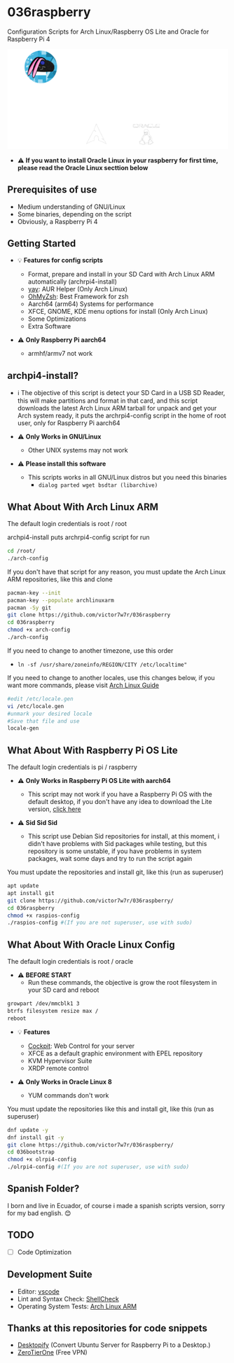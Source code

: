 # 036raspberry

Configuration Scripts for Arch Linux/Raspberry OS Lite and Oracle for Raspberry Pi 4

![Alt text](brandwhite.png?raw=true "Title")

- :warning: **If you want to install Oracle Linux in your raspberry for first time, please read the Oracle Linux secttion below**

## Prerequisites of use

- Medium understanding of GNU/Linux
- Some binaries, depending on the script
- Obviously, a Raspberry Pi 4

## Getting Started

- :bulb: **Features for config scripts**
  - Format, prepare and install in your SD Card with Arch Linux ARM automatically (archrpi4-install)
  - [yay](https://github.com/Jguer/yay): AUR Helper (Only Arch Linux)
  - [OhMyZsh](https://ohmyz.sh/): Best Framework for zsh
  - Aarch64 (arm64) Systems for performance
  - XFCE, GNOME, KDE menu options for install (Only Arch Linux)
  - Some Optimizations
  - Extra Software

- :warning: **Only Raspberry Pi aarch64**
  - armhf/armv7 not work

## archpi4-install?

- :information_source: The objective of this script is detect your SD Card in a USB SD Reader, this will make partitions and format in that card, and this script downloads the latest Arch Linux ARM tarball for unpack and get your Arch system ready, it puts the archrpi4-config script in the home of root user, only for Raspberry Pi aarch64

- :warning: **Only Works in GNU/Linux**

  - Other UNIX systems may not work

- :warning: **Please install this software**

  - This scripts works in all GNU/Linux distros but you need this binaries
    - `dialog parted wget bsdtar (libarchive)`

## What About With Arch Linux ARM

The default login credentials is root / root

archpi4-install puts archrpi4-config script for run

```bash
cd /root/
./arch-config
```

If you don't have that script for any reason, you must update the Arch Linux ARM repositories, like this and clone

```bash
pacman-key --init
pacman-key --populate archlinuxarm
pacman -Sy git
git clone https://github.com/victor7w7r/036raspberry
cd 036raspberry
chmod +x arch-config
./arch-config
```

If you need to change to another timezone, use this order

- `ln -sf /usr/share/zoneinfo/REGION/CITY /etc/localtime"`

If you need to change to another locales, use this changes below, if you want more commands, please visit [Arch Linux Guide](https://wiki.archlinux.org/title/installation_guide)

```bash
#edit /etc/locale.gen 
vi /etc/locale.gen
#unmark your desired locale
#Save that file and use
locale-gen
```

## What About With Raspberry Pi OS Lite

The default login credentials is pi / raspberry

- :warning: **Only Works in Raspberry Pi OS Lite with aarch64**
  - This script may not work if you have a Raspberry Pi OS with the default desktop, if you don't have any idea to download the Lite version, [click here](https://downloads.raspberrypi.org/raspios_lite_arm64/images/)

- :warning: **Sid Sid Sid**
  - This script use Debian Sid repositories for install, at this moment, i didn't have problems with Sid packages while testing, but this repository is some unstable, if you have problems in system packages, wait some days and try to run the script again

You must update the repositories and install git, like this (run as superuser)

```bash
apt update
apt install git
git clone https://github.com/victor7w7r/036raspberry/
cd 036raspberry
chmod +x raspios-config
./raspios-config #(If you are not superuser, use with sudo)
```

## What About With Oracle Linux Config

The default login credentials is root / oracle

- :warning: **BEFORE START**
  - Run these commands, the objective is grow the root filesystem in your SD card and reboot

```bash
growpart /dev/mmcblk1 3
btrfs filesystem resize max /
reboot
```

- :bulb: **Features**

  - [Cockpit](https://cockpit-project.org/): Web Control for your server
  - XFCE as a default graphic environment with EPEL repository
  - KVM Hypervisor Suite
  - XRDP remote control

- :warning: **Only Works in Oracle Linux 8**
  - YUM commands don't work

You must update the repositories like this and install git, like this (run as superuser)

```bash
dnf update -y
dnf install git -y
git clone https://github.com/victor7w7r/036raspberry/
cd 036bootstrap
chmod +x olrpi4-config
./olrpi4-config #(If you are not superuser, use with sudo)
```

## Spanish Folder?

I born and live in Ecuador, of course i made a spanish scripts version, sorry for my bad english. :blush:

## TODO

- [ ] Code Optimization

## Development Suite

- Editor: [vscode](https://code.visualstudio.com/)
- Lint and Syntax Check: [ShellCheck](https://marketplace.visualstudio.com/items?itemName=timonwong.shellcheck)
- Operating System Tests: [Arch Linux ARM](https://archlinuxarm.org/)

## Thanks at this repositories for code snippets

- [Desktopify](https://github.com/wimpysworld/desktopify) (Convert Ubuntu Server for Raspberry Pi to a Desktop.)
- [ZeroTierOne](https://github.com/zerotier/ZeroTierOne) (Free VPN)